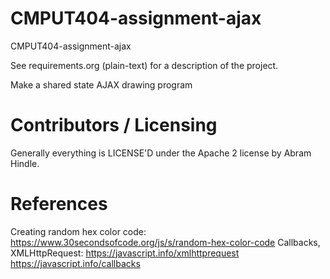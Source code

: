 CMPUT404-assignment-ajax
==============================

CMPUT404-assignment-ajax

See requirements.org (plain-text) for a description of the project.

Make a shared state AJAX drawing program

Contributors / Licensing
========================

Generally everything is LICENSE'D under the Apache 2 license by Abram Hindle.

References
========================
Creating random hex color code:
https://www.30secondsofcode.org/js/s/random-hex-color-code
Callbacks, XMLHttpRequest:
https://javascript.info/xmlhttprequest
https://javascript.info/callbacks

